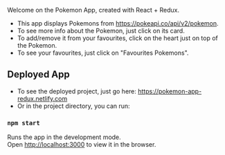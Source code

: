 Welcome on the Pokemon App, created with React + Redux.

- This app displays Pokemons from https://pokeapi.co/api/v2/pokemon.
- To see more info about the Pokemon, just click on its card.
- To add/remove it from your favourites, click on the heart just on top of the Pokemon.
- To see your favourites, just click on "Favourites Pokemons".

## Deployed App
- To see the deployed project, just go here: https://pokemon-app-redux.netlify.com
- Or in the project directory, you can run:

### `npm start`

Runs the app in the development mode.<br>
Open [http://localhost:3000](http://localhost:3000) to view it in the browser.